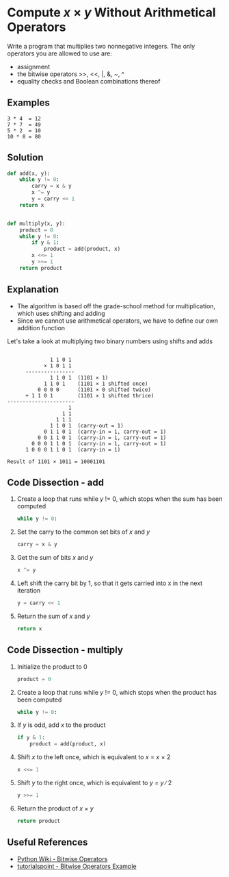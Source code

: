 # Compute _x_ &times; _y_ Without Arithmetical Operators
Write a program that multiplies two nonnegative integers.
The only operators you are allowed to use are:
* assignment
* the bitwise operators >>, <<, |, &, ~, ^
* equality checks and Boolean combinations thereof

## Examples
```
3 * 4  = 12
7 * 7  = 49
5 * 2  = 10
10 * 8 = 80
```

## Solution
```python
def add(x, y):
    while y != 0:
        carry = x & y
        x ^= y
        y = carry << 1
    return x


def multiply(x, y):
    product = 0
    while y != 0:
        if y & 1:
            product = add(product, x)
        x <<= 1
        y >>= 1
    return product
```

## Explanation
* The algorithm is based off the grade-school method for multiplication, which uses shifting and adding
* Since we cannot use arithmetical operators, we have to define our own addition function

Let's take a look at multiplying two binary numbers using shifts and adds
<pre><code>
              1 1 0 1
            &times; 1 0 1 1
      ----------------
              1 1 0 1  (1101 &times; 1)
            1 1 0 1    (1101 &times; 1 shifted once)
          0 0 0 0      (1101 &times; 0 shifted twice)
      &plus; 1 1 0 1        (1101 &times; 1 shifted thrice)
----------------------
                    1
                  1 1
                1 1 1
              1 1 0 1  (carry-out = 1)
            0 1 1 0 1  (carry-in = 1, carry-out = 1)
          0 0 1 1 0 1  (carry-in = 1, carry-out = 1)
        0 0 0 1 1 0 1  (carry-in = 1, carry-out = 1)
      1 0 0 0 1 1 0 1  (carry-in = 1)

Result of 1101 &times; 1011 = 10001101
</code></pre>

## Code Dissection - add
1. Create a loop that runs while _y_ != 0, which stops when the sum has been computed
    ```python
    while y != 0:
    ```
2. Set the carry to the common set bits of _x_ and _y_
    ```python
    carry = x & y
    ```
3. Get the sum of bits _x_ and _y_
    ```python
    x ^= y
    ```
4. Left shift the carry bit by 1, so that it gets carried into x in the next iteration
    ```python
    y = carry << 1
    ```
5. Return the sum of _x_ and _y_
    ```python
    return x
    ```

## Code Dissection - multiply
1. Initialize the product to 0
    ```python
    product = 0
    ```
2. Create a loop that runs while _y_ != 0, which stops when the product has been computed
    ```python
    while y != 0:
    ```
3. If _y_ is odd, add _x_ to the product
    ```python
    if y & 1:
        product = add(product, x)
    ```
4. Shift _x_ to the left once, which is equivalent to _x_ = _x_ &times; 2
    ```python
    x <<= 1
    ```
5. Shift _y_ to the right once, which is equivalent to _y_ = _y_ &#8725; 2
    ```python
    y >>= 1
    ```
6. Return the product of _x_ &times; _y_
    ```python
    return product
    ```

## Useful References
* [Python Wiki - Bitwise Operators](https://wiki.python.org/moin/BitwiseOperators)
* [tutorialspoint - Bitwise Operators Example](https://www.tutorialspoint.com/python/bitwise_operators_example.htm)